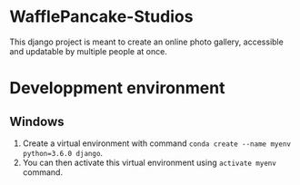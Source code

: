 # WafflePancake-Studios

This django project is meant to create an online photo gallery, accessible and updatable by multiple people at once.

# Developpment environment

## Windows

1. Create a virtual environment with command `conda create --name myenv python=3.6.0 django`.
2. You can then activate this virtual environment using `activate myenv` command.
